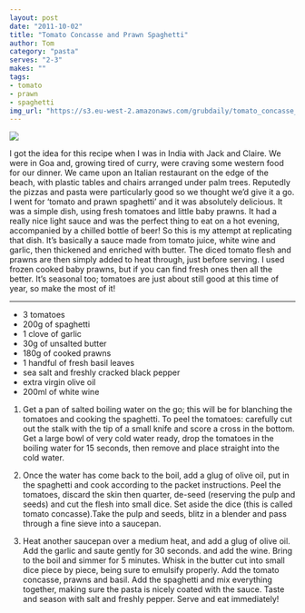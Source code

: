 ```yaml
---
layout: post
date: "2011-10-02"
title: "Tomato Concasse and Prawn Spaghetti"
author: Tom
category: "pasta"
serves: "2-3"
makes: ""
tags:
- tomato
- prawn
- spaghetti
img_url: "https://s3.eu-west-2.amazonaws.com/grubdaily/tomato_concasse_and_prawn_spaghetti.jpg"
---
```

<img src="https://s3.eu-west-2.amazonaws.com/grubdaily/tomato_concasse_and_prawn_spaghetti.jpg" />

I got the idea for this recipe when I was in India with Jack and Claire. We were in Goa and, growing tired of curry, were craving some western food for our dinner. We came upon an Italian restaurant on the edge of the beach, with plastic tables and chairs arranged under palm trees. Reputedly the pizzas and pasta were particularly good so we thought we’d give it a go. I went for ‘tomato and prawn spaghetti’ and it was absolutely delicious. It was a simple dish, using fresh tomatoes and little baby prawns. It had a really nice light sauce and was the perfect thing to eat on a hot evening, accompanied by a chilled bottle of beer! So this is my attempt at replicating that dish. It’s basically a sauce made from tomato juice, white wine and garlic, then thickened and enriched with butter. The diced tomato flesh and prawns are then simply added to heat through, just before serving. I used frozen cooked baby prawns, but if you can find fresh ones then all the better. It’s seasonal too; tomatoes are just about still good at this time of year, so make the most of it!

---
* 3 tomatoes
* 200g of spaghetti
* 1 clove of garlic
* 30g of unsalted butter
* 180g of cooked prawns
* 1 handful of fresh basil leaves
* sea salt and freshly cracked black pepper
* extra virgin olive oil
* 200ml of white wine

1. Get a pan of salted boiling water on the go; this will be for blanching the tomatoes and cooking the spaghetti. To peel the tomatoes: carefully cut out the stalk with the tip of a small knife and score a cross in the bottom. Get a large bowl of very cold water ready, drop the tomatoes in the boiling water for 15 seconds, then remove and place straight into the cold water.

2. Once the water has come back to the boil, add a glug of olive oil, put in the spaghetti and cook according to the packet instructions. Peel the tomatoes, discard the skin then quarter, de-seed (reserving the pulp and seeds) and cut the flesh into small dice. Set aside the dice (this is called tomato concasse).Take the pulp and seeds, blitz in a blender and pass through a fine sieve into a saucepan.

3. Heat another saucepan over a medium heat, and add a glug of olive oil. Add the garlic and saute gently for 30 seconds. and add the wine. Bring to the boil and simmer for 5 minutes. Whisk in the butter cut into small dice piece by piece, being sure to emulsify properly. Add the tomato concasse, prawns and basil. Add the spaghetti and mix everything together, making sure the pasta is nicely coated with the sauce. Taste and season with salt and freshly pepper. Serve and eat immediately!

